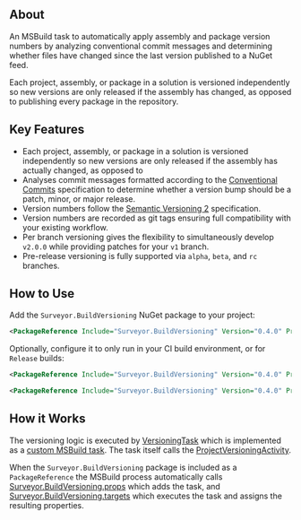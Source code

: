 ## About

An MSBuild task to automatically apply assembly and package version numbers by analyzing conventional commit messages and determining whether files have changed since the last version published to a NuGet feed.

Each project, assembly, or package in a solution is versioned independently so new versions are only released if the assembly has changed, as opposed to publishing every package in the repository.

## Key Features

- Each project, assembly, or package in a solution is versioned independently so new versions are only released if the assembly has actually changed, as opposed to
- Analyses commit messages formatted according to the [Conventional Commits](https://www.conventionalcommits.org/en/v1.0.0/) specification to determine whether a version bump should be a patch, minor, or major release.
- Version numbers follow the [Semantic Versioning 2](https://semver.org/spec/v2.0.0.html) specification.
- Version numbers are recorded as git tags ensuring full compatibility with your existing workflow.
- Per branch versioning gives the flexibility to simultaneously develop `v2.0.0` while providing patches for your `v1` branch.
- Pre-release versioning is fully supported via `alpha`, `beta`, and `rc` branches.

## How to Use

Add the `Surveyor.BuildVersioning` NuGet package to your project:

```xml
<PackageReference Include="Surveyor.BuildVersioning" Version="0.4.0" PrivateAssets="All" Condition="'$(CI)' == 'true'" />
```

Optionally, configure it to only run in your CI build environment, or for `Release` builds:

```xml
<PackageReference Include="Surveyor.BuildVersioning" Version="0.4.0" PrivateAssets="All" Condition="'$(CI)' == 'true'" />
```

```xml
<PackageReference Include="Surveyor.BuildVersioning" Version="0.4.0" PrivateAssets="All" Condition="'$(Configuration)' == 'Release'" />
```

## How it Works

The versioning logic is executed by [VersioningTask](VersioningTask.cs) which is implemented as a [custom MSBuild task](https://learn.microsoft.com/en-us/visualstudio/msbuild/tutorial-custom-task-code-generation). The task itself calls the [ProjectVersioningActivity](../../Surveyor.Core/src/Versioning/ProjectVersioningActivity.cs).

When the `Surveyor.BuildVersioning` package is included as a `PackageReference` the MSBuild process automatically calls [Surveyor.BuildVersioning.props](tools/Surveyor.BuildVersioning.props) which adds the task, and [Surveyor.BuildVersioning.targets](tools/Surveyor.BuildVersioning.targets) which executes the task and assigns the resulting properties.
